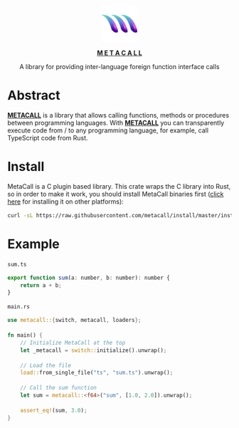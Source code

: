 <div align="center">
  <a href="https://metacall.io" target="_blank"><img src="https://raw.githubusercontent.com/metacall/core/master/deploy/images/logo.png" alt="M E T A C A L L" style="max-width:100%; margin: 0 auto;" width="80" height="80">
  <p><b>M E T A C A L L</b></p></a>
  <p>A library for providing inter-language foreign function interface calls</p>
</div>

# Abstract

**[METACALL](https://github.com/metacall/core)** is a library that allows calling functions, methods or procedures between programming languages. With **[METACALL](https://github.com/metacall/core)** you can transparently execute code from / to any programming language, for example, call TypeScript code from Rust.

# Install

MetaCall is a C plugin based library. This crate wraps the C library into Rust, so in order to make it work, you should install MetaCall binaries first ([click here](https://github.com/metacall/install) for installing it on other platforms):
``` sh
curl -sL https://raw.githubusercontent.com/metacall/install/master/install.sh | sh
```

# Example

`sum.ts`
``` javascript
export function sum(a: number, b: number): number {
	return a + b;
}
```

`main.rs`
``` rust
use metacall::{switch, metacall, loaders};

fn main() {
    // Initialize MetaCall at the top
    let _metacall = switch::initialize().unwrap();
     
    // Load the file
    load::from_single_file("ts", "sum.ts").unwrap();

    // Call the sum function
    let sum = metacall::<f64>("sum", [1.0, 2.0]).unwrap();

    assert_eq!(sum, 3.0);
}
```
